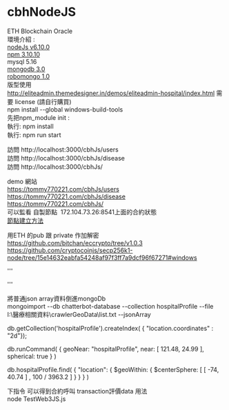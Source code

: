 # cbhNodeJS
ETH Blockchain Oracle  <br>
環境介紹 :   <br>
[nodeJs v6.10.0](https://nodejs.org/en/download/) <br>
[npm   3.10.10](https://nodejs.org/en/download/)   <br>
mysql 5.16      <br>
[mongodb 3.0](https://www.mongodb.org/dl/win32/x86_64-2008plus-ssl?_ga=2.255581000.1193620782.1496321487-1434952109.1496242421) <br>
[robomongo 1.0](https://robomongo.org/download) <br>
版型使用  </br>
http://eliteadmin.themedesigner.in/demos/eliteadmin-hospital/index.html
需要 license (請自行購買) </br>
npm install --global windows-build-tools <br>
先把npm_module init  :   
執行: npm install <br>
執行: npm run start

訪問 http://localhost:3000/cbhJs/users <br>
訪問 http://localhost:3000/cbhJs/disease <br>
訪問 http://localhost:3000/cbhJs/ <br>

demo 網站  <br>
https://tommy770221.com/cbhJs/users   <br>
https://tommy770221.com/cbhJs/disease <br>
https://tommy770221.com/cbhJs/ <br>
可以監看 自製節點  172.104.73.26:8541上面的合約狀態  <br>
[節點建立方法](https://medium.com/taipei-ethereum-meetup/%E4%BD%BF%E7%94%A8parity%E5%BB%BA%E7%AB%8Bproof-of-authority-poa-ethereum-chain-c5c1cdd0f21a) <br>


用ETH 的pub 跟 private 作加解密
https://github.com/bitchan/eccrypto/tree/v1.0.3 
https://github.com/cryptocoinjs/secp256k1-node/tree/15e14632eabfa54248af97f3ff7a9dcf96f67271#windows

'''

'''



將普通json array資料倒進mongoDb <br>
mongoimport --db chatterbot-database --collection hospitalProfile --file I:\醫療相關資料\crawlerGeoData\list.txt --jsonArray

db.getCollection('hospitalProfile').createIndex( { "location.coordinates" : "2d"});
    
db.runCommand( { geoNear: "hospitalProfile",
                 near: [ 121.48, 24.99 ],
                 spherical: true
               }  )
               
db.hospitalProfile.find( { "location": { $geoWithin: { $centerSphere: [ [ -74, 40.74 ] ,
                                                     100 / 3963.2 ] } } } )
                                                     
                                                     
下指令 可以得到合約呼叫  transaction評價data 用法                                                    
node TestWeb3JS.js                                                       